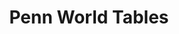 ---
citation: Feenstra, Robert C., Robert Inklaar and Marcel P. Timmer (2015), "The Next
  Generation of the Penn World Table" American Economic Review, 105(10), 3150-3182,
  available for download at www.ggdc.net/pwt
description: 'PWT version 9.1 is a database with information on relative levels of
  income, output, input and productivity, covering 182 countries between 1950 and
  2017. '
doi: https://doi.org/10.15141/S50T0R
location: https://doi.org/10.15141/S50T0R
record_creation_timestamp: 11/22/2020 17:20:46
shortname: pwt
terms_of_use: CC 4.0
timeframe: 1950-2017
title: Penn World Tables
uuid: 00c6f78f-f689-4d50-a965-812bfd528477
---